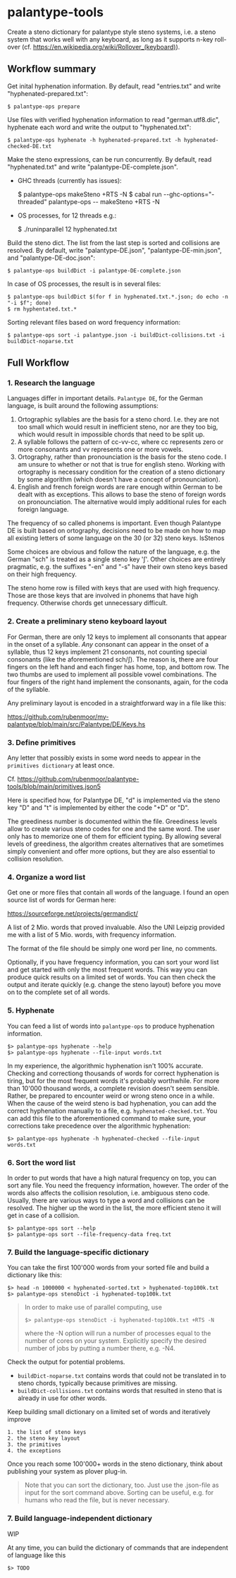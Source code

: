 # palantype-tools

Create a steno dictionary for palantype style steno systems,
i.e. a steno system that works well with any keyboard,
as long as it supports n-key roll-over (cf. https://en.wikipedia.org/wiki/Rollover_(keyboard)).

## Workflow summary

Get inital hyphenation information.
By default, read "entries.txt" and write "hyphenated-prepared.txt":

    $ palantype-ops prepare

Use files with verified hyphenation information to read "german.utf8.dic",
hyphenate each word and write the output to "hyphenated.txt":

    $ palantype-ops hyphenate -h hyphenated-prepared.txt -h hyphenated-checked-DE.txt

Make the steno expressions, can be run concurrently. By default, read
"hyphenated.txt" and write "palantype-DE-complete.json".

* GHC threads (currently has issues):

    $ palantype-ops makeSteno +RTS -N
    $ cabal run --ghc-options="-threaded" palantype-ops -- makeSteno +RTS -N

* OS processes, for 12 threads e.g.:

    $ ./runinparallel 12 hyphenated.txt

Build the steno dict.
The list from the last step is sorted and collisions are resolved.
By default, write "palantype-DE.json", "palantype-DE-min.json", and "palantype-DE-doc.json":

    $ palantype-ops buildDict -i palantype-DE-complete.json

In case of OS processes, the result is  in several files:

    $ palantype-ops buildDict $(for f in hyphenated.txt.*.json; do echo -n "-i $f"; done)
    $ rm hyphentated.txt.*

Sorting relevant files based on word frequency information:

    $ palantype-ops sort -i palantype.json -i buildDict-collisions.txt -i buildDict-noparse.txt

## Full Workflow

### 1. Research the language

Languages differ in important details.
`Palantype DE`, for the German language, is built around the following assumptions:

  1. Ortographic syllables are the basis for a steno chord.
     I.e. they are not too small which would result in inefficient steno,
     nor are they too big, which would result in impossible chords
     that need to be split up.
  2. A syllable follows the pattern of cc-vv-cc,
     where cc represents zero or more consonants and vv represents one or more vowels.
  3. Ortography, rather than pronounciation is the basis for the steno code.
     I am unsure to whether or not that is true for english steno.
     Working with ortography is necessary condition for the creation of a
     steno dictionary by some algorithm (which doesn't have a concept of pronounciation).
  4. English and french foreign words are rare enough within German to be dealt with as exceptions.
     This allows to base the steno of foreign words on pronounciation.
     The alternative would imply additional rules for each foreign language.

The frequency of so called phonems is important.
Even though Palantype DE is built based on ortography,
decisions need to be made on how to map all existing letters of some language
on the 30 (or 32) steno keys.        lsStenos

Some choices are obvious and follow the nature of the language,
e.g. the German "sch" is treated as a single steno key 'ʃ'.
Other choices are entirely pragmatic, e.g. the suffixes "-en" and "-s" have their
own steno keys based on their high frequency.

The steno home row is filled with keys that are used with high frequency.
Those are those keys that are involved in phonems that have high frequency.
Otherwise chords get unnecessary difficult.

### 2. Create a preliminary steno keyboard layout

For German, there are only 12 keys to implement all consonants that appear
in the onset of a syllable.
*Any* consonant can appear in the onset of a syllable, thus 12 keys implement 21 consonants,
not counting special consonants (like the aforementioned sch/ʃ).
The reason is, there are four fingers on the left hand and each finger
has home, top, and bottom row.
The two thumbs are used to implement all possible vowel combinations.
The four fingers of the right hand implement the consonants, again,
for the coda of the syllable.

Any preliminary layout is encoded in a straightforward way in a file like this:

https://github.com/rubenmoor/my-palantype/blob/main/src/Palantype/DE/Keys.hs

### 3. Define primitives

Any letter that possibly exists in some word needs to appear in the `primitives dictionary` at least once.

Cf. https://github.com/rubenmoor/palantype-tools/blob/main/primitives.json5

Here is specified how, for Palantype DE, "d" is implemented via the steno key "D" and "t" is implemented by
either the code "+D" or "D".

The greediness number is documented within the file.
Greediness levels allow to create various steno codes for one and the same word.
The user only has to memorize one of them for efficient typing.
By allowing several levels of greediness, the algorithm creates alternatives
that are sometimes simply convenient and offer more options,
but they are also essential to collision resolution.

### 4. Organize a word list

Get one or more files that contain all words of the language.
I found an open source list of words for German here:

https://sourceforge.net/projects/germandict/

A list of 2 Mio. words that proved invaluable.
Also the UNI Leipzig provided me with a list of 5 Mio. words, with frequency information.

The format of the file should be simply one word per line, no comments.

Optionally, if you have frequency information, you can sort your word list and get started
with only the most frequent words.
This way you can produce quick results on a limited set of words.
You can then check the output and iterate quickly (e.g. change the steno layout)
before you move on to the complete set of all words.

### 5. Hyphenate

You can feed a list of words into `palantype-ops` to produce hyphenation information.

    $> palantype-ops hyphenate --help
    $> palantype-ops hyphenate --file-input words.txt

In my experience, the algorithmic hyphenation isn't 100% accurate.
Checking and correctiong thousands of words for correct hyphenation is tiring, but for the most frequent words
it's probably worthwhile.
For more than 10'000 thousand words, a complete revision doesn't seem sensible.
Rather, be prepared to encounter weird or wrong steno once in a while.
When the cause of the weird steno is bad hyphenation, you can add the correct hyphenation
manually to a file, e.g. `hyphenated-checked.txt`. You can add this file to
the aforementioned command to make sure, your corrections take precedence
over the algorithmic hyphenation:

    $> palantype-ops hyphenate -h hyphenated-checked --file-input words.txt

### 6. Sort the word list

In order to put words that have a high natural frequency
on top, you can sort any file. You need the frequency information, however.
The order of the words also affects the collision resolution, i.e.
ambiguous steno code. Usually, there are various ways to type a word and
collisions can be resolved. The higher up the word in the list,
the more efficient steno it will get in case of a collision.

    $> palantype-ops sort --help
    $> palantype-ops sort --file-frequency-data freq.txt

### 7. Build the language-specific dictionary

You can take the first 100'000 words from your sorted file and build a dictionary like this:

    $> head -n 1000000 < hyphenated-sorted.txt > hyphenated-top100k.txt
    $> palantype-ops stenoDict -i hyphenated-top100k.txt


> In order to make use of parallel computing, use
>
>     $> palantype-ops stenoDict -i hyphenated-top100k.txt +RTS -N
>
> where the -N option will run a number of processes equal to the number of cores on your system.
> Explicitly specify the desired number of jobs by putting a number there, e.g. -N4.

Check the output for potential problems.

- `buildDict-noparse.txt` contains words that could not be translated in to steno chords,
  typically because primitives are missing.
- `buildDict-collisions.txt` contains words that resulted in steno that is already in use for other words.

Keep building small dictionary on a limited set of words and iteratively improve

    1. the list of steno keys
    2. the steno key layout
    3. the primitives
    4. the exceptions

Once you reach some 100'000+ words in the steno dictionary, think about publishing
your system as plover plug-in.

> Note that you can sort the dictionary, too. Just use the .json-file as input for the
> sort command above. Sorting can be useful, e.g. for humans who read the file, but is never necessary.

### 7. Build language-independent dictionary

WIP

At any time, you can build the dictionary of commands that are independent of language like this

    $> TODO
